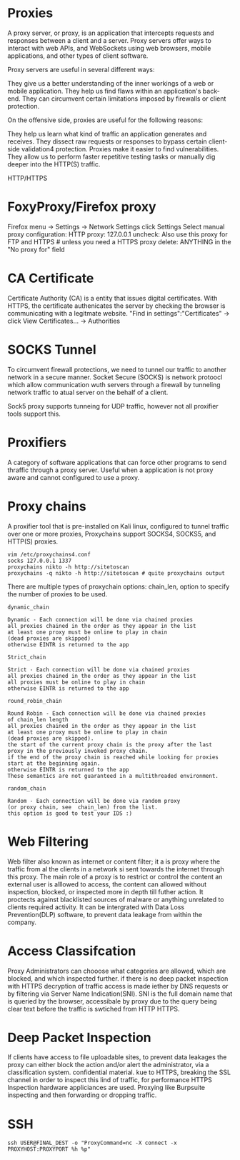 # Proxies

A proxy server, or proxy, is an application that intercepts requests and responses between a client and a server. Proxy servers offer ways to interact with web APIs, and WebSockets using web browsers, mobile applications, and other types of client software.

Proxy servers are useful in several different ways:

They give us a better understanding of the inner workings of a web or mobile application.
They help us find flaws within an application's back-end.
They can circumvent certain limitations imposed by firewalls or client protection.

On the offensive side, proxies are useful for the following reasons:

They help us learn what kind of traffic an application generates and receives.
They dissect raw requests or responses to bypass certain client-side validation4 protection.
Proxies make it easier to find vulnerabilities.
They allow us to perform faster repetitive testing tasks or manually dig deeper into the HTTP(S) traffic.


HTTP/HTTPS
# FoxyProxy/Firefox proxy
Firefox menu -> Settings -> Network Settings click Settings
Select manual proxy configuration:
        HTTP proxy: 127.0.0.1
        uncheck: Also use this proxy for FTP and HTTPS # unless you need a HTTPS proxy
        delete: ANYTHING in the "No proxy for" field

# CA Certificate 
Certificate Authority (CA) is a entity that issues digital certificates. With HTTPS, the certificate authenicates the server by checking the browser is communicating with a legitmate website.
"Find in settings":"Certificates" -> click View Certificates... ->  Authorities

# SOCKS Tunnel

To circumvent firewall protections, we need to tunnel our traffic to another network in a secure manner.
Socket Secure (SOCKS) is network protoocl which allow communication wuth servers through a firewall by tunneling network traffic to atual server on the behalf of a client.

Sock5 proxy supports tunneing for UDP traffic, however not all proxifier tools support this.

# Proxifiers

A category of software applications that can force other programs to send thraffic through a proxy server. Useful when a application is not proxy aware and cannot configured to use a proxy.

# Proxy chains

A proxifier tool that is pre-installed on Kali linux, configured to tunnel traffic over one or more proxies, Proxychains support SOCKS4, SOCKS5, and HTTP(S) proxies.
```
vim /etc/proxychains4.conf
socks 127.0.0.1 1337
proxychains nikto -h http://sitetoscan
proxychains -q nikto -h http://sitetoscan # quite proxychains output 
```

There are multiple types of proxychain options: 
	chain_len, option to specify the number of proxies to be used.	
```
dynamic_chain

Dynamic - Each connection will be done via chained proxies
all proxies chained in the order as they appear in the list
at least one proxy must be online to play in chain
(dead proxies are skipped)
otherwise EINTR is returned to the app

Strict_chain

Strict - Each connection will be done via chained proxies
all proxies chained in the order as they appear in the list
all proxies must be online to play in chain
otherwise EINTR is returned to the app

round_robin_chain

Round Robin - Each connection will be done via chained proxies
of chain_len length
all proxies chained in the order as they appear in the list
at least one proxy must be online to play in chain
(dead proxies are skipped).
the start of the current proxy chain is the proxy after the last
proxy in the previously invoked proxy chain.
if the end of the proxy chain is reached while looking for proxies
start at the beginning again.
otherwise EINTR is returned to the app
These semantics are not guaranteed in a multithreaded environment.

random_chain

Random - Each connection will be done via random proxy
(or proxy chain, see  chain_len) from the list.
this option is good to test your IDS :)
```

# Web Filtering 

Web filter also known as internet or content filter; it a is proxy where the traffic from al the clients in a network si sent towards the internet through this proxy.
The main role of a proxy is to restrict or control the content an external user is alllowed to access, the content can allowed without inspection, blocked, or inspected more in depth till futher action.
It proctects against blacklisted sources of malware or anything unrelated to clients required activity.
It can be intergrated with Data Loss Prevention(DLP) software, to prevent data leakage from within the company.

# Access Classifcation

Proxy Administrators can chooose what categories are allowed, which are blocked, and which inspected further. if there is no deep packet inspection with HTTPS decryption of traffic access is made iether by DNS requests or by filtering via Server Name Indication(SNI). SNI is the full domain name that is queried by the browser, accessibale by proxy due to the query being clear text before the traffic is swtiched from HTTP HTTPS.

# Deep Packet Inspection

If clients have access to file uploadable sites, to prevent data leakages the proxy can either block the action and/or alert the administrator, via a classification system. confidential material.
kue to HTTPS, breaking the SSL channel in order to inspect this lind of traffic, for performance HTTPS Inspection hardware appliciances are used. Proxying like Burpsuite inspecting and then forwarding or dropping traffic.

# SSH 

```
ssh USER@FINAL_DEST -o "ProxyCommand=nc -X connect -x PROXYHOST:PROXYPORT %h %p"
```
